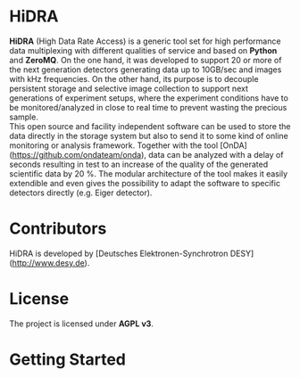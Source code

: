 HiDRA
======

__HiDRA__ (High Data Rate Access) is a generic tool set for high performance data multiplexing with different qualities of service and based on __Python__ and __ZeroMQ__.
On the one hand, it was developed to support 20 or more of the next generation detectors generating data up to 10GB/sec and images with kHz frequencies.
On the other hand, its purpose is to decouple persistent storage and selective image collection to support next generations of experiment setups, where the experiment conditions have to be monitored/analyzed in close to real time to prevent wasting the precious sample. <br />
This open source and facility independent software can be used to store the data directly in the storage system but also to send it to some kind of online monitoring or analysis framework.
Together with the tool [OnDA] (https://github.com/ondateam/onda), data can be analyzed with a delay of seconds resulting in test to an increase of the quality of the generated scientific data by 20 %.
The modular architecture of the tool makes it easily extendible and even gives the possibility to adapt the software to specific detectors directly (e.g. Eiger detector).


Contributors
============
HiDRA is developed by [Deutsches Elektronen-Synchrotron DESY] (http://www.desy.de).

License
=======

The project is licensed under __AGPL v3__.

Getting Started
===============



